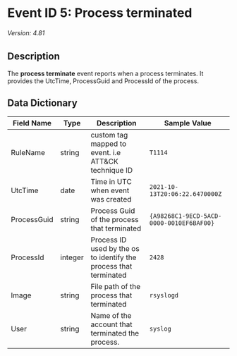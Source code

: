 # Event ID 5: Process terminated
###### Version: 4.81

## Description
The **process terminate** event reports when a process terminates. It provides the UtcTime, ProcessGuid and ProcessId of the process.

## Data Dictionary
|Field Name|Type|Description|Sample Value|
|---|---|---|---|
|RuleName|string|custom tag mapped to event. i.e ATT&CK technique ID|`T1114`|
|UtcTime|date|Time in UTC when event was created|`2021-10-13T20:06:22.6470000Z`|
|ProcessGuid|string|Process Guid of the process that terminated|`{A98268C1-9ECD-5ACD-0000-0010EF6BAF00}`|
|ProcessId|integer|Process ID used by the os to identify the process that terminated|`2428`|
|Image|string|File path of the process that terminated|`rsyslogd`|
|User|string|Name of the account that terminated the process.|`syslog`|
